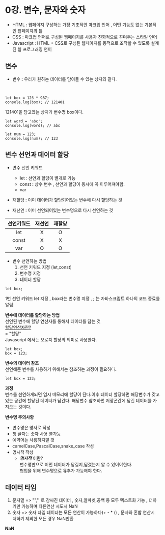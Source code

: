 # 0강. 변수, 문자와 숫자
- HTML : 웹페이지 구성하는 가장 기초적인 마크업 언어 , 어떤 기능도 없는 기본적인 웹페이지의 틀 
- CSS : 마크업 언어로 구성된 웹페이지를 사용자 친화적으로 꾸며주는 스타일 언어
- Javascript : HTML + CSS로 구성된 웹페이지를 동적으로 조작할 수 있도록 설계된 웹 프로그래밍 언어

## 변수
- 변수 : 우리가 원하는 데이터를 담아들 수 있는 상자와 같다.
<br>

```
let box = 123 * 987;
console.log(box); // 121401 
```
121401을 담고있는 상자가 변수명 box이다. 


```
let word = 'abc';
console.log(word); // abc

let num = 123;
console.log(num); // 123
```

## 변수 선언과 데이터 할당 
- 변수 선언 키워드
    -  let : 선언과 할당이 별개로  가능
    - const :  상수 변수 , 선언과 할당이 동시에 꼭 이루어져야함.
    - var
    
- 재할당 : 이미 데이터가 할당되어있는 변수에 다시 할당하는 것
- 재선언 : 이미 선언되어있는 변수명으로 다시 선언하는 것



|선언키워드|재선언|재할당|
|:------:|:---:|:---:|
|let|X|O|
|const|X|X|
|var|O|O|

    
- 변수 선언하는 방법 
    1. 선언 키워드 지정 (let,const)
    2. 변수명 지정
    3. 데이터 할당

```
let box;
```
1번 선언 키워드 let 지정 , box라는 변수명 지정 , ; 는 자바스크립트 하나의 코드 종료를 알림<br>


**변수에 데이터를 할당하는 방법**<br>
선언된 변수에 할당 연산자를 통해서 데이터를 담는 것<br>
<u>할당연산자란?</u><br>
= "할당"<br>
Javascript 에서는 오로지 할당의 의미로 사용한다. 

```
let box;
box = 123;
```

**변수의 데이터 참조**<br>
선언해준 변수를 사용하기 위해서는 참조하는 과정이 필요하다.<br>

```
let box = 123;
```

**과정**<br>
변수를 선언하게되면 임시 메모리에 할당이 된다.이후 데이터 할당하면 해당변수가 갖고있는 공간에 할당된 데이터가 담긴다. 
해당변수 참조하면 저장곤간에 담긴 데이터를 가져오는 것이다. 
<br>



**변수명 주의사항**<br>
- 변수명은 명사로 작성
- 첫 글자는 숫자 사용 불가능
- 예약어는 사용하지말 것
- camelCase,PascalCase,snake_case 작성
- 명시적 작성
  - ***명시적*** 이란?<br>
    변수명만으로 어떤 데이터가 담길지,담겼는지 알 수 있어야한다.<br>
    협업을 위해 변수명으로 유추가 가능해야 한다.<br>
    
    
## 데이터 타입
1. 문자열 => "",'' 로 감싸진 데이터 , 숫자,알파벳,공백 등 모두 텍스트화 가능 , 더하기만 가능하며 다른연산 시도시 NaN
2. 숫자 => 숫자 타입 데이터는 모든 연산이 가능하다(+ - * /) , 문자와 혼합 연산시 더하기 제외한 모든 경우 NaN반환

**NaN**<br>
